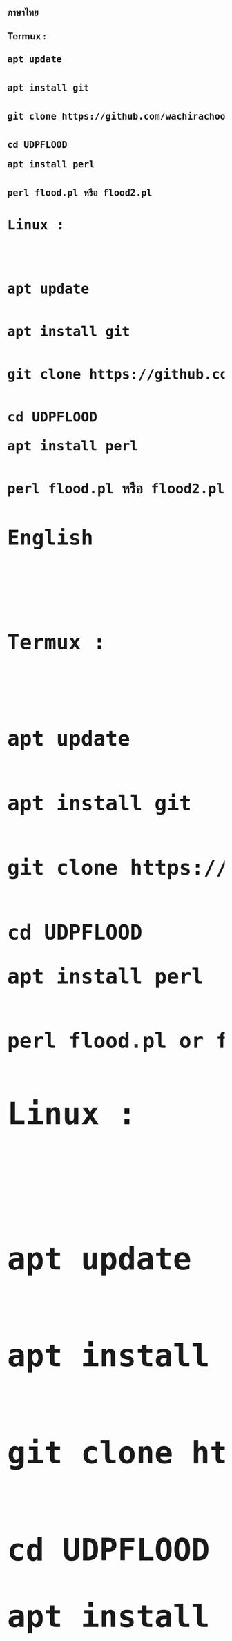 <h2>ภาษาไทย<h2> 
<h2>Termux :<h2> 
<pre>apt update<pre/>
<pre>apt install git<pre/>
<pre>git clone https://github.com/wachirachoomsiri/UDPFLOOD.git<pre/>
<pre>cd UDPFLOOD
<pre>apt install perl<pre/>
<pre>perl flood.pl หรือ flood2.pl 
<h2>Linux : <h2>
<pre>apt update<pre/>
<pre>apt install git<pre/>
<pre>git clone https://github.com/wachirachoomsiri/UDPFLOOD.git<pre/>
<pre>cd UDPFLOOD
<pre>apt install perl<pre/>
<pre>perl flood.pl หรือ flood2.pl 
<h2>English<h2> 
<h2>Termux :<h2> 
<pre>apt update<pre/>
<pre>apt install git<pre/>
<pre>git clone https://github.com/wachirachoomsiri/UDPFLOOD.git<pre/>
<pre>cd UDPFLOOD
<pre>apt install perl<pre/>
<pre>perl flood.pl or flood2.pl 
<h2>Linux : <h2>
<pre>apt update<pre/>
<pre>apt install git<pre/>
<pre>git clone https://github.com/wachirachoomsiri/UDPFLOOD.git<pre/>
<pre>cd UDPFLOOD
<pre>apt install perl<pre/>
<pre>perl flood.pl or flood2.pl 
